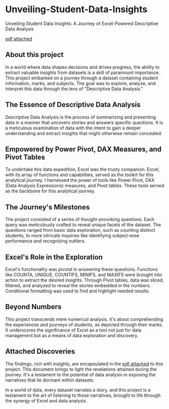 # Unveiling-Student-Data-Insights
Unveiling Student Data Insights: A Journey of Excel-Powered Descriptive Data Analysis

[pdf attached](https://github.com/mythilyram/Unveiling-Student-Data-Insights/blob/main/Student%20marks%20Report.pdf)

## About this project

In a world where data shapes decisions and drives progress, the ability to extract valuable insights from datasets is a skill of paramount importance. This project embarked on a journey through a dataset containing student information, marks, and subjects. The goal was to explore, analyze, and interpret this data through the lens of "Descriptive Data Analysis."

## The Essence of Descriptive Data Analysis

Descriptive Data Analysis is the process of summarizing and presenting data in a manner that uncovers stories and answers specific questions. It is a meticulous examination of data with the intent to gain a deeper understanding and extract insights that might otherwise remain concealed.

## Empowered by Power Pivot, DAX Measures, and Pivot Tables

To undertake this data expedition, Excel was the trusty companion. Excel, with its array of functions and capabilities, served as the toolkit for this analytical journey. I harnessed the power of tools like Power Pivot, DAX (Data Analysis Expressions) measures, and Pivot tables. These tools served as the backbone for this analytical journey.

## The Journey's Milestones

The project consisted of a series of thought-provoking questions. Each query was meticulously crafted to reveal unique facets of the dataset. The questions ranged from basic data exploration, such as counting distinct students, to more intricate inquiries like identifying subject-wise performance and recognizing outliers.

## Excel's Role in the Exploration

Excel's functionality was pivotal in answering these questions. Functions like COUNTA, UNIQUE, COUNTIFS, MINIFS, and MAXIFS were brought into action to extract the desired insights. Through Pivot tables, data was sliced, filtered, and analyzed to reveal the stories embedded in the numbers. Conditional formatting was used to find and highlight needed results.

## Beyond Numbers

This project transcends mere numerical analysis. It's about comprehending the experiences and journeys of students, as depicted through their marks. It underscores the significance of Excel as a tool not just for data management but as a means of data exploration and discovery.

## Attached Discoveries

The findings, rich with insights, are encapsulated in the [pdf attached](https://github.com/mythilyram/Unveiling-Student-Data-Insights/blob/main/Student%20marks%20Report.pdf) to this project. This document brings to light the revelations attained during the journey. It's a testament to the potential of data analysis in exposing the narratives that lie dormant within datasets.

In a world of data, every dataset narrates a story, and this project is a testament to the art of listening to those narratives, brought to life through the synergy of Excel and data analysis.
